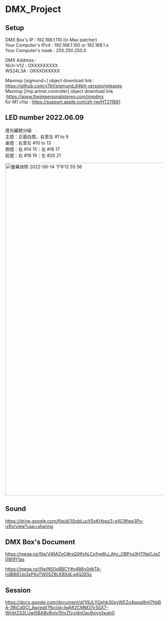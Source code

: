 # DMX_Project

## Setup

DMX Box's IP : 192.168.1.110 (in Max patcher)  
Your Computer's IPv4 : 192.168.1.100 or 192.168.1.x  
Your Computer's mask : 250.250.250.0  

DMX Address :   
16ch-V12 : OXXXXXXXXX  
WS24L3A :  OXXXOXXXXX

Maxmsp [sigmund~] object download link : https://github.com/v7b1/sigmund_64bit-version/releases  
Maxmsp [imp.artnet.controller] object download link :https://www.theimpersonalstereo.com/impdmx  
for M1 chip : https://support.apple.com/zh-tw/HT211861  

## LED number 2022.06.09

燈光編號分組  
主燈：正面白燈，右至左 #1 to 9  
桌燈：右至左 #10 to 13  
側燈：右 #14 15｜左 #16 17  
前燈：右 #18 19｜左 #20 21  


<img width="1062" alt="螢幕快照 2022-06-14 下午12 55 56" src="https://user-images.githubusercontent.com/22651956/173496410-4f99c79b-5a0d-4689-b465-dd74c29f54e9.png">

## Sound

https://drive.google.com/file/d/1i5obLucV5xKHbgz3-qXC9fqw3Py-ixRv/view?usp=sharing

## DMX Box's Document
https://mega.nz/file/V4llAZoC#rsQ0IfvhLCo1ne6tJ_Ahc_OBPxs3HTNaOJqZ0W9Y1as

https://mega.nz/file/N50xBBCY#o486v0dkTA-hdB8iEUp3xP6oTW05Z6LKBXdLg4Q2E5c

## Session

https://docs.google.com/document/d/1j9JLYQehk30pyWEZo4ppqj9njl7hbBA-3RjCd0CI_Aw/edit?fbclid=IwAR2CMM37c5SX7-WlrbtZS3LUwI5BABvByIx15tvZfzyl4nOay9xiyg1wah0
